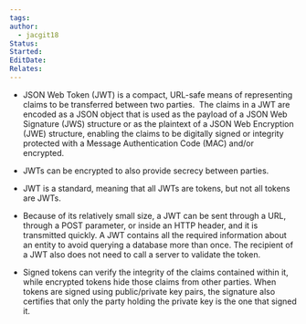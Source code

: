 ```yaml
---
tags: 
author:
  - jacgit18
Status: 
Started: 
EditDate: 
Relates:
---
```

-   JSON Web Token (JWT) is a compact, URL-safe means of representing claims to be transferred between two parties.  The claims in a JWT are encoded as a JSON object that is used as the payload of a JSON Web Signature (JWS) structure or as the plaintext of a JSON Web Encryption (JWE) structure, enabling the claims to be digitally signed or integrity protected with a Message Authentication Code (MAC) and/or encrypted. 
    

-   JWTs can be encrypted to also provide secrecy between parties. 
    

-   JWT is a standard, meaning that all JWTs are tokens, but not all tokens are JWTs. 
    

-   Because of its relatively small size, a JWT can be sent through a URL, through a POST parameter, or inside an HTTP header, and it is transmitted quickly. A JWT contains all the required information about an entity to avoid querying a database more than once. The recipient of a JWT also does not need to call a server to validate the token. 
    

-   Signed tokens can verify the integrity of the claims contained within it, while encrypted tokens hide those claims from other parties. When tokens are signed using public/private key pairs, the signature also certifies that only the party holding the private key is the one that signed it.